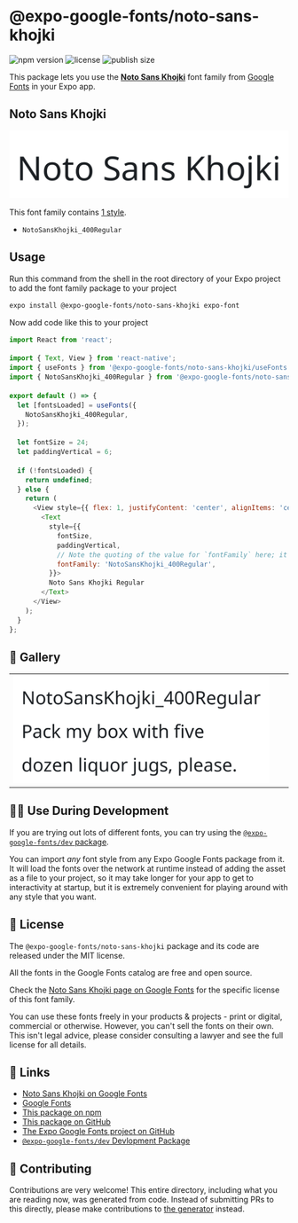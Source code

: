 # @expo-google-fonts/noto-sans-khojki

![npm version](https://flat.badgen.net/npm/v/@expo-google-fonts/noto-sans-khojki)
![license](https://flat.badgen.net/github/license/expo/google-fonts)
![publish size](https://flat.badgen.net/packagephobia/install/@expo-google-fonts/noto-sans-khojki)

This package lets you use the [**Noto Sans Khojki**](https://fonts.google.com/specimen/Noto+Sans+Khojki) font family from [Google Fonts](https://fonts.google.com/) in your Expo app.

## Noto Sans Khojki

![Noto Sans Khojki](./font-family.png)

This font family contains [1 style](#-gallery).

- `NotoSansKhojki_400Regular`

## Usage

Run this command from the shell in the root directory of your Expo project to add the font family package to your project
```sh
expo install @expo-google-fonts/noto-sans-khojki expo-font
```

Now add code like this to your project
```js
import React from 'react';

import { Text, View } from 'react-native';
import { useFonts } from '@expo-google-fonts/noto-sans-khojki/useFonts';
import { NotoSansKhojki_400Regular } from '@expo-google-fonts/noto-sans-khojki/400Regular';

export default () => {
  let [fontsLoaded] = useFonts({
    NotoSansKhojki_400Regular,
  });

  let fontSize = 24;
  let paddingVertical = 6;

  if (!fontsLoaded) {
    return undefined;
  } else {
    return (
      <View style={{ flex: 1, justifyContent: 'center', alignItems: 'center' }}>
        <Text
          style={{
            fontSize,
            paddingVertical,
            // Note the quoting of the value for `fontFamily` here; it expects a string!
            fontFamily: 'NotoSansKhojki_400Regular',
          }}>
          Noto Sans Khojki Regular
        </Text>
      </View>
    );
  }
};

```

## 🔡 Gallery


||||
|-|-|-|
|![NotoSansKhojki_400Regular](./NotoSansKhojki_400Regular.ttf.png)||||


## 👩‍💻 Use During Development

If you are trying out lots of different fonts, you can try using the [`@expo-google-fonts/dev` package](https://github.com/expo/google-fonts/tree/master/font-packages/dev#readme).

You can import *any* font style from any Expo Google Fonts package from it. It will load the fonts
over the network at runtime instead of adding the asset as a file to your project, so it may take longer
for your app to get to interactivity at startup, but it is extremely convenient
for playing around with any style that you want.

## 📖 License

The `@expo-google-fonts/noto-sans-khojki` package and its code are released under the MIT license.

All the fonts in the Google Fonts catalog are free and open source.

Check the [Noto Sans Khojki page on Google Fonts](https://fonts.google.com/specimen/Noto+Sans+Khojki) for the specific license of this font family.

You can use these fonts freely in your products & projects - print or digital, commercial or otherwise. However, you can't sell the fonts on their own. This isn't legal advice, please consider consulting a lawyer and see the full license for all details.

## 🔗 Links

- [Noto Sans Khojki on Google Fonts](https://fonts.google.com/specimen/Noto+Sans+Khojki)
- [Google Fonts](https://fonts.google.com/)
- [This package on npm](https://www.npmjs.com/package/@expo-google-fonts/noto-sans-khojki)
- [This package on GitHub](https://github.com/expo/google-fonts/tree/master/font-packages/noto-sans-khojki)
- [The Expo Google Fonts project on GitHub](https://github.com/expo/google-fonts)
- [`@expo-google-fonts/dev` Devlopment Package](https://github.com/expo/google-fonts/tree/master/font-packages/dev)

## 🤝 Contributing

Contributions are very welcome! This entire directory, including what you are reading now, was generated from code. Instead of submitting PRs to this directly, please make contributions to [the generator](https://github.com/expo/google-fonts/tree/master/packages/generator) instead.
